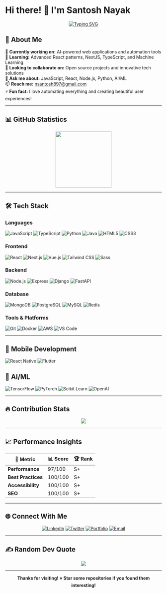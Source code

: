 # Hi there! 👋 I'm Santosh Nayak

<div align="center">
  
[![Typing SVG](https://readme-typing-svg.herokuapp.com?font=Fira+Code&pause=1000&color=2E9EF7&center=true&vCenter=true&width=435&lines=Full+Stack+Developer;AI+%26+ML+Enthusiast;Open+Source+Contributor;Always+Learning+New+Things)](https://git.io/typing-svg)

</div>

## 🚀 About Me

🔭 **Currently working on:** AI-powered web applications and automation tools  
🌱 **Learning:** Advanced React patterns, NextJS, TypeScript, and Machine Learning  
👯 **Looking to collaborate on:** Open source projects and innovative tech solutions  
💬 **Ask me about:** JavaScript, React, Node.js, Python, AI/ML  
📫 **Reach me:** nsantosh897@gmail.com  
⚡ **Fun fact:** I love automating everything and creating beautiful user experiences!  

---

## 📊 GitHub Statistics

<div align="center">
<!--   <img height="180em" src="https://github-readme-stats.vercel.app/api?username=santoshnaya&show_icons=true&theme=tokyonight&include_all_commits=true&count_private=true"/> -->
  <img height="180em" src="https://github-readme-stats.vercel.app/api/top-langs/?username=santoshnaya&layout=compact&langs_count=16&theme=tokyonight"/>
</div>

<div align="center">
<!--   <img src="https://github-readme-streak-stats.herokuapp.com/?user=santoshnaya&theme=tokyonight&hide_border=false"/> -->
</div>

---

## 🛠️ Tech Stack

### Languages
![JavaScript](https://img.shields.io/badge/-JavaScript-F7DF1E?style=for-the-badge&logo=javascript&logoColor=black)
![TypeScript](https://img.shields.io/badge/-TypeScript-3178C6?style=for-the-badge&logo=typescript&logoColor=white)
![Python](https://img.shields.io/badge/-Python-3776AB?style=for-the-badge&logo=python&logoColor=white)
![Java](https://img.shields.io/badge/-Java-ED8B00?style=for-the-badge&logo=openjdk&logoColor=white)
![HTML5](https://img.shields.io/badge/-HTML5-E34F26?style=for-the-badge&logo=html5&logoColor=white)
![CSS3](https://img.shields.io/badge/-CSS3-1572B6?style=for-the-badge&logo=css3&logoColor=white)

### Frontend
![React](https://img.shields.io/badge/-React-61DAFB?style=for-the-badge&logo=react&logoColor=black)
![Next.js](https://img.shields.io/badge/-Next.js-000000?style=for-the-badge&logo=next.js&logoColor=white)
![Vue.js](https://img.shields.io/badge/-Vue.js-4FC08D?style=for-the-badge&logo=vue.js&logoColor=white)
![Tailwind CSS](https://img.shields.io/badge/-Tailwind_CSS-38B2AC?style=for-the-badge&logo=tailwind-css&logoColor=white)
![Sass](https://img.shields.io/badge/-Sass-CC6699?style=for-the-badge&logo=sass&logoColor=white)

### Backend
![Node.js](https://img.shields.io/badge/-Node.js-339933?style=for-the-badge&logo=node.js&logoColor=white)
![Express](https://img.shields.io/badge/-Express-000000?style=for-the-badge&logo=express&logoColor=white)
![Django](https://img.shields.io/badge/-Django-092E20?style=for-the-badge&logo=django&logoColor=white)
![FastAPI](https://img.shields.io/badge/-FastAPI-009688?style=for-the-badge&logo=fastapi&logoColor=white)

### Database
![MongoDB](https://img.shields.io/badge/-MongoDB-47A248?style=for-the-badge&logo=mongodb&logoColor=white)
![PostgreSQL](https://img.shields.io/badge/-PostgreSQL-336791?style=for-the-badge&logo=postgresql&logoColor=white)
![MySQL](https://img.shields.io/badge/-MySQL-4479A1?style=for-the-badge&logo=mysql&logoColor=white)
![Redis](https://img.shields.io/badge/-Redis-DC382D?style=for-the-badge&logo=redis&logoColor=white)

### Tools & Platforms
![Git](https://img.shields.io/badge/-Git-F05032?style=for-the-badge&logo=git&logoColor=white)
![Docker](https://img.shields.io/badge/-Docker-2496ED?style=for-the-badge&logo=docker&logoColor=white)
![AWS](https://img.shields.io/badge/-AWS-232F3E?style=for-the-badge&logo=amazon-aws&logoColor=white)
![VS Code](https://img.shields.io/badge/-VS_Code-007ACC?style=for-the-badge&logo=visual-studio-code&logoColor=white)

---

## 📱 Mobile Development
![React Native](https://img.shields.io/badge/-React_Native-61DAFB?style=for-the-badge&logo=react&logoColor=black)
![Flutter](https://img.shields.io/badge/-Flutter-02569B?style=for-the-badge&logo=flutter&logoColor=white)

## 🤖 AI/ML
![TensorFlow](https://img.shields.io/badge/-TensorFlow-FF6F00?style=for-the-badge&logo=tensorflow&logoColor=white)
![PyTorch](https://img.shields.io/badge/-PyTorch-EE4C2C?style=for-the-badge&logo=pytorch&logoColor=white)
![Scikit Learn](https://img.shields.io/badge/-Scikit_Learn-F7931E?style=for-the-badge&logo=scikit-learn&logoColor=white)
![OpenAI](https://img.shields.io/badge/-OpenAI-412991?style=for-the-badge&logo=openai&logoColor=white)

---

## 🔥 Contribution Stats

<div align="center">
  <img src="https://github-contributor-stats.vercel.app/api?username=santoshnaya&limit=5&theme=tokyonight&combine_all_yearly_contributions=true"/>
</div>

---

## 📈 Performance Insights

<div align="center">
  
| 🎯 **Metric** | 📊 **Score** | 🏆 **Rank** |
|---------------|--------------|-------------|
| **Performance** | 97/100 | S+ |
| **Best Practices** | 100/100 | S+ |
| **Accessibility** | 100/100 | S+ |
| **SEO** | 100/100 | S+ |

</div>

---

## 🌐 Connect With Me

<div align="center">

[![LinkedIn](https://img.shields.io/badge/-LinkedIn-0077B5?style=for-the-badge&logo=linkedin&logoColor=white)](https://linkedin.com/in/santoshnaya)
[![Twitter](https://img.shields.io/badge/-Twitter-1DA1F2?style=for-the-badge&logo=twitter&logoColor=white)](https://twitter.com/santoshnaya)
[![Portfolio](https://img.shields.io/badge/-Portfolio-000000?style=for-the-badge&logo=vercel&logoColor=white)](https://santoshnaya.dev)
[![Email](https://img.shields.io/badge/-Email-D14836?style=for-the-badge&logo=gmail&logoColor=white)](mailto:nsantosh897@gmail.com)

</div>

---

## ✍️ Random Dev Quote

<div align="center">
  <img src="https://quotes-github-readme.vercel.app/api?type=horizontal&theme=tokyonight"/>
</div>

---

<div align="center">
  
**Thanks for visiting! ⭐ Star some repositories if you found them interesting!**

</div>
